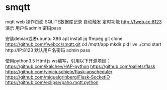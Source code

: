 # smqtt
mqtt web 操作页面
SQLITE数据库记录
自动触发 定时功能
http://fweb.cc:8123
演示
用户名admin
密码pass

安装debian或者ubuntu X86
apt install jq ffmpeg
git clone https://github.com/fwebcc/smqtt.git
cd /mqtt/app
mkdir pid live
./cmd start
http://IP:8123
默认用户名密码 admin pass


使用python3.5 Html js ws编写，引用以下开源项目：
https://github.com/ikalchev/HAP-python
https://github.com/pallets/flask
https://github.com/viniciuschiele/flask-apscheduler
https://github.com/miguelgrinberg/Flask-SocketIO 
https://github.com/eclipse/paho.mqtt.python
